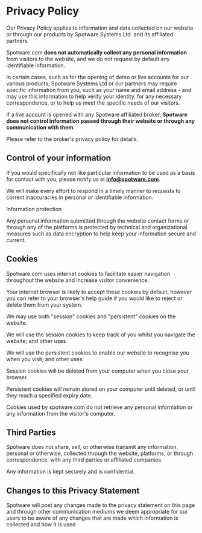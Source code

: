 # Privacy Policy

Our Privacy Policy applies to information and data collected on our website or through our products by Spotware Systems Ltd. and its affiliated partners.

Spotware.com **does not automatically collect any personal information** from visitors to the website, and we do not request by default any identifiable information.

In certain cases, such as for the opening of demo or live accounts for our various products, Spotware Systems Ltd or our partners may require specific information from you, such as your name and email address - and may use this information to help verify your identity, for any necessary correspondence, or to help us meet the specific needs of our visitors.

If a live account is opened with any Spotware affiliated broker, **Spotware does not control information passed through their website or through any communication with them**.

Please refer to the broker's privacy policy for details.

## Control of your information

If you would specifically not like particular information to be used as a basis for contact with you, please notify us at <a href="mailto:info@spotware.com">**info@spotware.com**</a>.

We will make every effort to respond in a timely manner to requests to correct inaccuracies in personal or identifiable information.

Information protection

Any personal information submitted through the website contact forms or through any of the platforms is protected by technical and organizational measures such as data encryption to help keep your information secure and current.

## Cookies

Spotware.com uses internet cookies to facilitate easier navigation throughout the website and increase visitor convenience.

Your internet browser is likely to accept these cookies by default, however you can refer to your browser's help guide if you would like to reject or delete them from your system.

We may use both "session" cookies and "persistent" cookies on the website.

We will use the session cookies to keep track of you whilst you navigate the website; and other uses.

We will use the persistent cookies to enable our website to recognise you when you visit; and other uses.

Session cookies will be deleted from your computer when you close your browser.

Persistent cookies will remain stored on your computer until deleted, or until they reach a specified expiry date.

Cookies used by spotware.com do not retrieve any personal information or any information from the visitor's computer.

## Third Parties

Spotware does not share, sell, or otherwise transmit any information, personal or otherwise, collected through the website, platforms, or through correspondence, with any third parties or affiliated companies.

Any information is kept securely and is confidential.

## Changes to this Privacy Statement

Spotware will post any changes made to the privacy statement on this page and through other communication mediums we deem appropriate for our users to be aware of any changes that are made which information is collected and how it is used